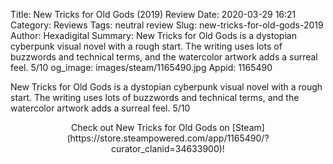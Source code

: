 Title: New Tricks for Old Gods (2019) Review
Date: 2020-03-29 16:21
Category: Reviews
Tags: neutral review
Slug: new-tricks-for-old-gods-2019
Author: Hexadigital
Summary: New Tricks for Old Gods is a dystopian cyberpunk visual novel with a rough start. The writing uses lots of buzzwords and technical terms, and the watercolor artwork adds a surreal feel. 5/10
og_image: images/steam/1165490.jpg
Appid: 1165490

New Tricks for Old Gods is a dystopian cyberpunk visual novel with a rough start. The writing uses lots of buzzwords and technical terms, and the watercolor artwork adds a surreal feel. 5/10

<center>Check out New Tricks for Old Gods on [Steam](https://store.steampowered.com/app/1165490/?curator_clanid=34633900)!</center>
